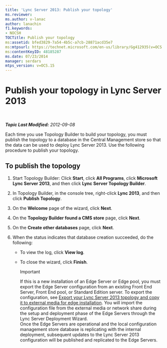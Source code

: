 ```yaml
---
title: 'Lync Server 2013: Publish your topology'
ms.reviewer: 
ms.author: v-lanac
author: lanachin
f1.keywords:
- NOCSH
TOCTitle: Publish your topology
ms:assetid: bfed3829-7a54-4b5c-a7cb-28871acd35e7
ms:mtpsurl: https://technet.microsoft.com/en-us/library/Gg412935(v=OCS.15)
ms:contentKeyID: 48185287
ms.date: 07/23/2014
manager: serdars
mtps_version: v=OCS.15
---
```


<div data-xmlns="http://www.w3.org/1999/xhtml">

<div class="topic" data-xmlns="http://www.w3.org/1999/xhtml" data-msxsl="urn:schemas-microsoft-com:xslt" data-cs="https://msdn.microsoft.com/">

<div data-asp="https://msdn2.microsoft.com/asp">

# Publish your topology in Lync Server 2013

</div>

<div id="mainSection">

<div id="mainBody">

<span> </span>

_**Topic Last Modified:** 2012-09-08_

Each time you use Topology Builder to build your topology, you must publish the topology to a database in the Central Management store so that the data can be used to deploy Lync Server 2013. Use the following procedure to publish your topology.

<div>

## To publish the topology

1.  Start Topology Builder: Click **Start**, click **All Programs**, click **Microsoft Lync Server 2013**, and then click **Lync Server Topology Builder**.

2.  In Topology Builder, in the console tree, right-click **Lync 2013**, and then click **Publish Topology**.

3.  On the **Welcome** page of the wizard, click **Next**.

4.  On the **Topology Builder found a CMS store** page, click **Next**.

5.  On the **Create other databases** page, click **Next**.

6.  When the status indicates that database creation succeeded, do the following:
    
      - To view the log, click **View log**.
    
      - To close the wizard, click **Finish**.
        
        <div>
        

        > [!IMPORTANT]  
        > If this is a new installation of an Edge Server or Edge pool, you must export the Edge Server configuration from an existing Front End Server, Front End pool, or Standard Edition server. To export the configuration, see <A href="lync-server-2013-export-your-topology-and-copy-it-to-external-media-for-edge-installation.md">Export your Lync Server 2013 topology and copy it to external media for edge installation</A>. You will import the configuration file from the external media or network share during the setup and deployment phase of the Edge Servers through the Lync Server Deployment Wizard.<BR>Once the Edge Servers are operational and the local configuration management store database is replicating with the internal deployment, subsequent updates to the Lync Server 2013 configuration will be published and replicated to the Edge Servers.

        
        </div>

</div>

</div>

<span> </span>

</div>

</div>

</div>

